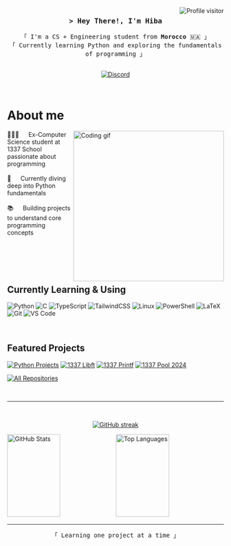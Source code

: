 <a href="https://visitcount.itsvg.in/api?id=oViqa&icon=0&color=0">
  <img align="right" src="https://visitcount.itsvg.in/api?id=oViqa&icon=0&color=0&label=Visitors&style=flat" alt="Profile visitor" />
</a>

<!-- Intro  -->
<h3 align="center">
        <samp>&gt; Hey There!, I'm
                <b>Hiba</b>
        </samp>
</h3>

<p align="center"> 
  <samp>
    「 I'm a CS + Engineering student from <b>Morocco</b> 🇲🇦 」
    <br>
    「 Currently learning Python and exploring the fundamentals of programming 」
    <br>
    <br>
  </samp>
</p>

<p align="center">
 <a href="https://discord.gg/SBPcTbD83Z" target="_blank">
  <img src="https://img.shields.io/badge/Discord-7289DA?style=for-the-badge&logo=discord&logoColor=white" alt="Discord"/>
 </a>
</p>
<br />

<!-- About Section -->
 # About me
 
<p>
 <img align="right" width="350" src="https://media.giphy.com/media/L1R1tvI9svkIWwpVYr/giphy.gif" alt="Coding gif" />
  
 👩🏻‍💻 &emsp; Ex-Computer Science student at 1337 School passionate about programming<br/><br/>
 🐍 &emsp; Currently diving deep into Python fundamentals<br/><br/>
 📚 &emsp; Building projects to understand core programming concepts<br/><br/>

</p>

<br/>
<br/>
<br/>

## Currently Learning & Using

![Python](https://img.shields.io/badge/python-3670A0?style=for-the-badge&logo=python&logoColor=ffdd54)
![C](https://img.shields.io/badge/c-%2300599C.svg?style=for-the-badge&logo=c&logoColor=white)
![TypeScript](https://img.shields.io/badge/typescript-%23007ACC.svg?style=for-the-badge&logo=typescript&logoColor=white)
![TailwindCSS](https://img.shields.io/badge/tailwindcss-%2338B2AC.svg?style=for-the-badge&logo=tailwind-css&logoColor=white)
![Linux](https://img.shields.io/badge/Linux-FCC624?style=for-the-badge&logo=linux&logoColor=black)
![PowerShell](https://img.shields.io/badge/PowerShell-%235391FE.svg?style=for-the-badge&logo=powershell&logoColor=white)
![LaTeX](https://img.shields.io/badge/latex-%23008080.svg?style=for-the-badge&logo=latex&logoColor=white)
![Git](https://img.shields.io/badge/Git-F05032?style=for-the-badge&logo=git&logoColor=white)
![VS Code](https://img.shields.io/badge/Visual_Studio_Code-0078d7?style=for-the-badge&logo=visual-studio-code&logoColor=white)

<br/>

## Featured Projects
[![Python Projects](https://github-readme-stats.vercel.app/api/pin/?username=oViqa&repo=Python_Projects&border_color=7F3FBF&bg_color=0D1117&title_color=C9D1D9&text_color=8B949E&icon_color=7F3FBF)](https://github.com/oViqa/Python_Projects)
[![1337 Libft](https://github-readme-stats.vercel.app/api/pin/?username=oViqa&repo=1337-Libft&border_color=7F3FBF&bg_color=0D1117&title_color=C9D1D9&text_color=8B949E&icon_color=7F3FBF)](https://github.com/oViqa/1337-Libft)
[![1337 Printf](https://github-readme-stats.vercel.app/api/pin/?username=oViqa&repo=1337-Printf&border_color=7F3FBF&bg_color=0D1117&title_color=C9D1D9&text_color=8B949E&icon_color=7F3FBF)](https://github.com/oViqa/1337-Printf)
[![1337 Pool 2024](https://github-readme-stats.vercel.app/api/pin/?username=oViqa&repo=1337-Pool-2024&border_color=7F3FBF&bg_color=0D1117&title_color=C9D1D9&text_color=8B949E&icon_color=7F3FBF)](https://github.com/oViqa/1337-Pool-2024)

<p align="left">
  <a href="https://github.com/oViqa?tab=repositories" target="_blank"><img alt="All Repositories" title="All Repositories" src="https://img.shields.io/badge/-All%20Repos-2962FF?style=for-the-badge&logo=koding&logoColor=white"/></a>
</p>

<br/>
<hr/>
<br/>

<p align="center">
  <a href="https://github.com/oViqa">
    <img src="https://github-readme-streak-stats.herokuapp.com/?user=oViqa&theme=aura&hide_border=false" alt="GitHub streak"/>
  </a>
</p>

<a> 
    <a href="https://github.com/oViqa"><img alt="GitHub Stats" src="https://github-readme-stats.vercel.app/api?username=oViqa&show_icons=true&count_private=false&theme=aura&hide_border=false&include_all_commits=false" height="192px" width="49.5%"/></a>
  <a href="https://github.com/oViqa"><img alt="Top Languages" src="https://github-readme-stats.vercel.app/api/top-langs/?username=oViqa&langs_count=8&layout=compact&theme=aura&hide_border=false&include_all_commits=false&count_private=false" height="192px" width="49.5%"/></a>
  <br/>
</a>

---

<p align="center">
  <samp>
    「 Learning one project at a time 」
  </samp>
</p>
